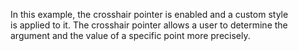 In&nbsp;this example, the crosshair pointer is&nbsp;enabled and a&nbsp;custom style is&nbsp;applied to&nbsp;it. The crosshair pointer allows a&nbsp;user to&nbsp;determine the argument and the value of&nbsp;a&nbsp;specific point more precisely.
<!--split-->